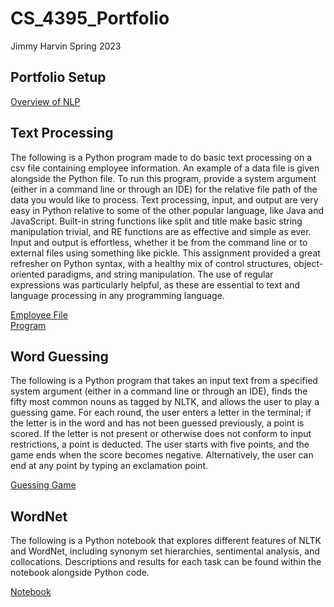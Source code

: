 # CS_4395_Portfolio
Jimmy Harvin
Spring 2023

## Portfolio Setup
[Overview of NLP](https://github.com/JimmyHF/CS_4395_Portfolio/blob/main/CS%204395%20Overview%20of%20NLP.pdf)

## Text Processing
The following is a Python program made to do basic text processing on a csv file containing employee information. An example of a data file is given alongside the Python file. To run this program, provide a system argument (either in a command line or through an IDE) for the relative file path of the data you would like to process. Text processing, input, and output are very easy in Python relative to some of the other popular language, like Java and JavaScript. Built-in string functions like split and title make basic string manipulation trivial, and RE functions are as effective and simple as ever. Input and output is effortless, whether it be from the command line or to external files using something like pickle. This assignment provided a great refresher on Python syntax, with a healthy mix of control structures, object-oriented paradigms, and string manipulation. The use of regular expressions was particularly helpful, as these are essential to text and language processing in any programming language. <br/>

[Employee File](https://github.com/JimmyHF/CS_4395_Portfolio/blob/main/data.csv)<br/>
[Program](https://github.com/JimmyHF/CS_4395_Portfolio/blob/main/jah200003a1.py)

## Word Guessing
The following is a Python program that takes an input text from a specified system argument (either in a command line or through an IDE), finds the fifty most common nouns as tagged by NLTK, and allows the user to play a guessing game. For each round, the user enters a letter in the terminal; if the letter is in the word and has not been guessed previously, a point is scored. If the letter is not present or otherwise does not conform to input restrictions, a point is deducted. The user starts with five points, and the game ends when the score becomes negative. Alternatively, the user can end at any point by typing an exclamation point. <br/>

[Guessing Game](https://github.com/JimmyHF/CS_4395_Portfolio/blob/main/wordGuessing.py)

## WordNet
The following is a Python notebook that explores different features of NLTK and WordNet, including synonym set hierarchies, sentimental analysis, and collocations. Descriptions and results for each task can be found within the notebook alongside Python code.

[Notebook](https://github.com/JimmyHF/CS_4395_Portfolio/blob/main/jah200003a3.ipynb)
